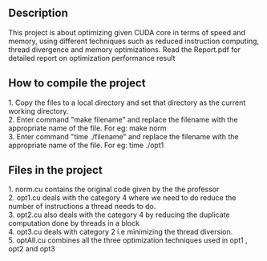 <h2>Description</h2> 
This project is about optimizing given CUDA core in terms of speed and memory, using different techniques such as reduced instruction computing, thread divergence and memory optimizations. Read the Report.pdf for detailed report on optimization performance result


<h2>How to compile the project</h2>
1. Copy the files to a local directory and set that directory as the current working directory. <br>
2. Enter command "make filename" and replace the filename with the appropriate name of the file. For eg: make norm <br>
3. Enter command "time ./filename" and replace the filename with the appropriate name of the file. For eg: time ./opt1 <br>

<h2>Files in the project</h2>
1. norm.cu contains the original code given by the the professor <br>
2. opt1.cu deals with the category 4 where we need to do reduce the number of instructions a thread needs to do. <br>
3. opt2.cu also deals with the category 4 by reducing the duplicate computation done by threads in a block <br>
4. opt3.cu deals with category 2 i.e minimizing the thread diversion. <br>
5. optAll.cu combines all the three optimization techniques used in opt1 , opt2 and opt3 <br>
